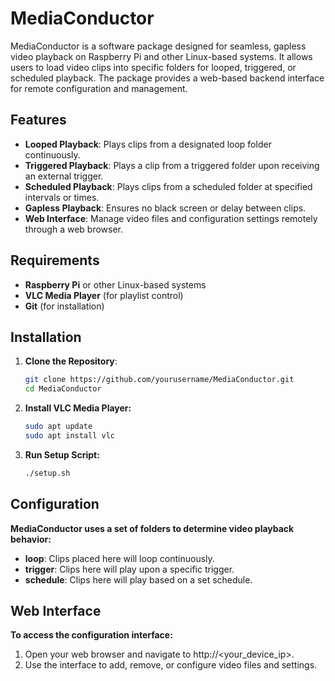 # MediaConductor

MediaConductor is a software package designed for seamless, gapless video playback on Raspberry Pi and other Linux-based systems. It allows users to load video clips into specific folders for looped, triggered, or scheduled playback. The package provides a web-based backend interface for remote configuration and management.

## Features
- **Looped Playback**: Plays clips from a designated loop folder continuously.
- **Triggered Playback**: Plays a clip from a triggered folder upon receiving an external trigger.
- **Scheduled Playback**: Plays clips from a scheduled folder at specified intervals or times.
- **Gapless Playback**: Ensures no black screen or delay between clips.
- **Web Interface**: Manage video files and configuration settings remotely through a web browser.
  
## Requirements
- **Raspberry Pi** or other Linux-based systems
- **VLC Media Player** (for playlist control)
- **Git** (for installation)

## Installation
1. **Clone the Repository**:
   ```bash
   git clone https://github.com/yourusername/MediaConductor.git
   cd MediaConductor
2. **Install VLC Media Player:**
   ```bash
   sudo apt update
   sudo apt install vlc
3. **Run Setup Script:**
   ```bash
   ./setup.sh

## Configuration
**MediaConductor uses a set of folders to determine video playback behavior:**

- **loop**: Clips placed here will loop continuously.
- **trigger**: Clips here will play upon a specific trigger.
- **schedule**: Clips here will play based on a set schedule.

## Web Interface
**To access the configuration interface:**

  1. Open your web browser and navigate to http://<your_device_ip>.
  2. Use the interface to add, remove, or configure video files and settings.
